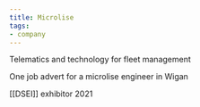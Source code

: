 ```yaml
---
title: Microlise
tags:
- company
---
```

Telematics and technology for fleet management

One job advert for a microlise engineer in Wigan

[[DSEI]] exhibitor 2021